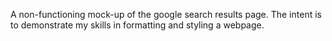 A non-functioning mock-up of the google search results page.
The intent is to demonstrate my skills in formatting and styling a webpage.
